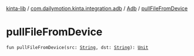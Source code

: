 [kinta-lib](../../index.md) / [com.dailymotion.kinta.integration.adb](../index.md) / [Adb](index.md) / [pullFileFromDevice](./pull-file-from-device.md)

# pullFileFromDevice

`fun pullFileFromDevice(src: `[`String`](https://kotlinlang.org/api/latest/jvm/stdlib/kotlin/-string/index.html)`, dst: `[`String`](https://kotlinlang.org/api/latest/jvm/stdlib/kotlin/-string/index.html)`): `[`Unit`](https://kotlinlang.org/api/latest/jvm/stdlib/kotlin/-unit/index.html)